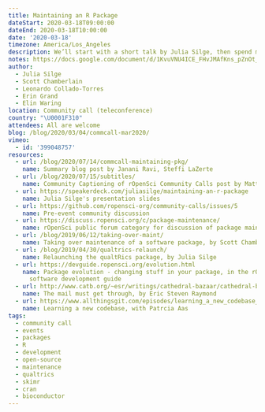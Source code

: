 ```yaml
---
title: Maintaining an R Package
dateStart: 2020-03-18T09:00:00
dateEnd: 2020-03-18T10:00:00
date: '2020-03-18'
timezone: America/Los_Angeles
description: We’ll start with a short talk by Julia Silge, then spend most of the time on Q & A with four panelists - Elin Waring, Erin Grand, Leonardo Collado-Torres, and Scott Chamberlain - moderated by Julia. Our panelists bring a wide range of perspectives so there’s something for everyone. Collectively, they have experience developing and maintaining passion-project packages, very popular packages, too many packages on CRAN, packages on Bioconductor, and taking over maintenance (and changing things!) of a package developed by someone else.
notes: https://docs.google.com/document/d/1KvuVNU4ICE_FHvJMAfKns_pZnOt_1cgJ4wokxGGuDaE/edit?usp=sharing
author:
  - Julia Silge
  - Scott Chamberlain
  - Leonardo Collado-Torres
  - Erin Grand
  - Elin Waring
location: Community call (teleconference)
country: "\U0001F310"
attendees: All are welcome
blog: /blog/2020/03/04/commcall-mar2020/
vimeo:
  - id: '399048757'
resources:
  - url: /blog/2020/07/14/commcall-maintaining-pkg/
    name: Summary blog post by Janani Ravi, Steffi LaZerte
  - url: /blog/2020/07/15/subtitles/
    name: Community Captioning of rOpenSci Community Calls post by Matthias Grenié, Hugo Gruson  
  - url: https://speakerdeck.com/juliasilge/maintaining-an-r-package
    name: Julia Silge's presentation slides
  - url: https://github.com/ropensci-org/community-calls/issues/5
    name: Pre-event community discussion
  - url: https://discuss.ropensci.org/c/package-maintenance/
    name: rOpenSci public forum category for discussion of package maintenance
  - url: /blog/2019/06/12/taking-over-maint/
    name: Taking over maintenance of a software package, by Scott Chamberlain, Maëlle Salmon and Noam Ross
  - url: /blog/2019/04/30/qualtrics-relaunch/
    name: Relaunching the qualtRics package, by Julia Silge
  - url: https://devguide.ropensci.org/evolution.html
    name: Package evolution - changing stuff in your package, in the rOpenSci 
      software development guide
  - url: http://www.catb.org/~esr/writings/cathedral-bazaar/cathedral-bazaar/ar01s02.html
    name: The mail must get through, by Eric Steven Raymond
  - url: https://www.allthingsgit.com/episodes/learning_a_new_codebase_with_patricia_aas.html
    name: Learning a new codebase, with Patrcia Aas
tags:
  - community call
  - events
  - packages
  - R
  - development
  - open-source
  - maintenance
  - qualtrics
  - skimr
  - cran
  - bioconductor
---
```

